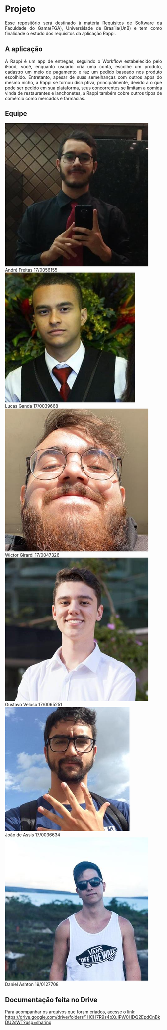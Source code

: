# Projeto

<p align="justify">Esse repositório será destinado à matéria Requisitos de Software da Faculdade do Gama(FGA), Universidade de Brasília(UnB) e tem como finalidade o estudo dos requisitos da aplicação Rappi.</p>

## A aplicação

<p align="justify">A Rappi é um app de entregas, seguindo o Workflow estabelecido pelo iFood, você, enquanto usuário cria uma conta, escolhe um produto, cadastro um meio de pagamento e faz um pedido baseado nos produto escolhido. Entretanto, apesar de suas semelhanças com outros apps do mesmo nicho, a Rappi se tornou disruptiva, principalmente, devido a o que pode ser pedido em sua plataforma, seus concorrentes se limitam a comida vinda de restaurantes e lanchonetes, a Rappi também cobre outros tipos de comércio como mercados e farmácias.</p>

## Equipe

<div class="container">
  <div class="row">
    <div class="col-sm container-img">
        <img src="./assets/imgs/people/andre.jpg" alt="..." class="img-thumbnail image">
            <div class="middle">
              <div class="text">
                André Freitas 17/0056155
              </div>
            </div>
    </div>
    <div class="col-sm container-img">
      <img src="./assets/imgs/people/ganda.jpg" alt="..." class="img-thumbnail image">    
          <div class="middle">
            <div class="text">
              Lucas Ganda 17/0039668
            </div>
          </div>
    </div>
    <div class="col-sm container-img">
      <img src="./assets/imgs/people/wictor.jpg" alt="..." class="img-thumbnail image">
        <div class="middle">
          <div class="text">
            Wictor Girardi 17/0047326
          </div>
        </div>
    </div>
  </div>
  <div class="row">
    <div class="col-sm container-img">
        <img src="./assets/imgs/people/gustavo.jpg" alt="..." class="img-thumbnail image">
        <div class="middle">
          <div class="text">
            Gustavo Veloso 17/0065251 
          </div>
        </div>
    </div>
  </div>
  <div class="row">
    <div class="col-sm container-img">
        <img src="./assets/imgs/people/joao.jpg" alt="..." class="img-thumbnail image">
        <div class="middle">
          <div class="text">
            João de Assis 17/0036634
          </div>
        </div>
    </div>
  </div>
  <div class="row">
    <div class="col-sm container-img">
        <img src="./assets/imgs/people/daniel.jpg" alt="..." class="img-thumbnail image">
        <div class="middle">
          <div class="text">
            Daniel Ashton 19/0127708
          </div>
        </div>
    </div>
  </div>
</div>

## Documentação feita no Drive

Para acompanhar os arquivos que foram criados, acesse o link:
https://drive.google.com/drive/folders/1HCH7R9s4bXuIPW0HDQ2EpdCnBkDU2sWT?usp=sharing

